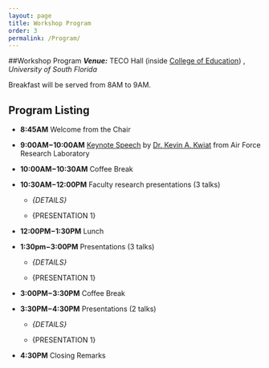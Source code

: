 ```yaml
---
layout: page
title: Workshop Program
order: 3
permalink: /Program/
---
```

##Workshop Program
_**Venue:**_ TECO Hall (inside [College of Education](https://www.google.com/maps/place/College+of+Education/@28.0603106,-82.41124,18.07z/data=!4m5!3m4!1s0x0:0x10ed4512600474b0!8m2!3d28.0606659!4d-82.4106286))
, _University of South Florida_

Breakfast will be served from 8AM to 9AM.
	
## Program Listing
    
+ **8:45AM** Welcome from the Chair
+ **9:00AM&minus;10:00AM** [Keynote Speech](#keynote) by [Dr. Kevin A. Kwiat](https://www.csiac.org/person/dr-kevin-a-kwiat/) from Air Force Research Laboratory
+ **10:00AM&minus;10:30AM** Coffee Break
+ **10:30AM&minus;12:00PM** Faculty research presentations (3 talks)

    - _{DETAILS}_
    
    - {PRESENTATION 1}
+ **12:00PM&minus;1:30PM** Lunch
+ **1:30pm&minus;3:00PM** Presentations (3 talks)

	- _{DETAILS}_
	
	- {PRESENTATION 1}</li>
+ **3:00PM&minus;3:30PM** Coffee Break
+ **3:30PM&minus;4:30PM** Presentations (2 talks)

    - _{DETAILS}_
    
	- {PRESENTATION 1}
+ **4:30PM** Closing Remarks
